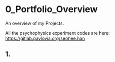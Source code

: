 # 0_Portfolio_Overview
An overview of my Projects.

All the psychophysics experiment codes are here: https://gitlab.pavlovia.org/seohee.han

## 1. 
